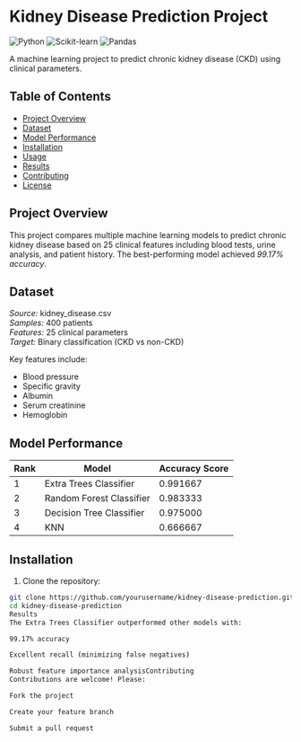 # Kidney Disease Prediction Project

![Python](https://img.shields.io/badge/Python-3.8%2B-blue)
![Scikit-learn](https://img.shields.io/badge/Scikit--learn-1.0+-orange)
![Pandas](https://img.shields.io/badge/Pandas-1.3+-brightgreen)

A machine learning project to predict chronic kidney disease (CKD) using clinical parameters.

## Table of Contents
- [Project Overview](#project-overview)
- [Dataset](#dataset)
- [Model Performance](#model-performance)
- [Installation](#installation)
- [Usage](#usage)
- [Results](#results)
- [Contributing](#contributing)
- [License](#license)

## Project Overview
This project compares multiple machine learning models to predict chronic kidney disease based on 25 clinical features including blood tests, urine analysis, and patient history. The best-performing model achieved *99.17% accuracy*.

## Dataset
*Source:* kidney_disease.csv  
*Samples:* 400 patients  
*Features:* 25 clinical parameters  
*Target:* Binary classification (CKD vs non-CKD)

Key features include:
- Blood pressure
- Specific gravity
- Albumin
- Serum creatinine
- Hemoglobin

## Model Performance
| Rank | Model                   | Accuracy Score |
|------|-------------------------|----------------|
| 1    | Extra Trees Classifier  | 0.991667       |
| 2    | Random Forest Classifier| 0.983333       |
| 3    | Decision Tree Classifier| 0.975000       |
| 4    | KNN                     | 0.666667       |

## Installation
1. Clone the repository:
```bash
git clone https://github.com/yourusername/kidney-disease-prediction.git
cd kidney-disease-prediction
Results
The Extra Trees Classifier outperformed other models with:

99.17% accuracy

Excellent recall (minimizing false negatives)

Robust feature importance analysisContributing
Contributions are welcome! Please:

Fork the project

Create your feature branch

Submit a pull request
